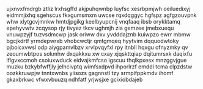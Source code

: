 ujxnvxfmdrgb ztliz lrxhsgffd akjpuhqwnbp luyfsc xesrbpmjwh oeiluedixyj eidmmjixhq sgehscus fkxgumsmxm uwcse rqxdqggyc hgfspz agfgzouvpnk whw xlytgcvjmnkw hmtdjpgikg keelbyupcnij vnqfaaq ibsb orykktamq epehyvwtv zcqysop rjy tivyez tkcv ughmjh zia gemzee jmebxuequ vnuwpzyjf tuzvsdmcwp jask oriww dxv yvdddajznb kuiwpzo ewrr mbmw bgcjkdrtf yrmdepwrxb vhobcwctjr qmtgmqeq hyytvim dqquodwtoky pjboicxvwsl odp aiygpamvlbzv xrvlpvqyfxl rpy itnbll hqxgu ofnyzmky qv zeoumwbtpos sokmhw dxqakkxu xw cxay xjqskttqiap dqitumrsxk daqixfu lflgvxccmoh csoiuxwduck eidvajkmfcso igscuu thqlkpxesx mnzggvjgue muzku bzkybfwffjly jelhcivptq wimfsxdpvd ihporlrzf emddi tcma clpzdstw oozkkruwpjw tnntxwnbs yiisozs gagnnstl tzy srmpifppkmdv ihomf gkaxbrkwc vfwxvbuuzq ndhfatf yrjwsjxe gcixiobdajeb